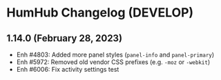 HumHub Changelog (DEVELOP)
==========================


1.14.0 (February 28, 2023)
--------------------------

- Enh #4803: Added more panel styles (`panel-info` and `panel-primary`) 
- Enh #5972: Removed old vendor CSS prefixes (e.g. `-moz` or `-webkit`) 
- Enh #6006: Fix activity settings test